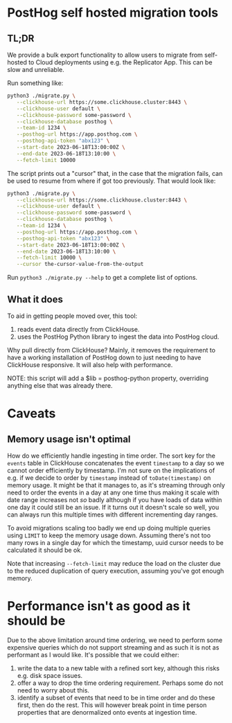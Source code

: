 # PostHog self hosted migration tools

## TL;DR

We provide a bulk export functionality to allow users to migrate from
self-hosted to Cloud deployments using e.g. the Replicator App. This can be
slow and unreliable.

Run something like:

```bash
python3 ./migrate.py \
   --clickhouse-url https://some.clickhouse.cluster:8443 \
   --clickhouse-user default \
   --clickhouse-password some-password \
   --clickhouse-database posthog \
   --team-id 1234 \
   --posthog-url https://app.posthog.com \
   --posthog-api-token "abx123" \
   --start-date 2023-06-18T13:00:00Z \
   --end-date 2023-06-18T13:10:00 \
   --fetch-limit 10000
```

The script prints out a "cursor" that, in the case that the migration fails, can
be used to resume from where if got too previously. That would look like:

```bash
python3 ./migrate.py \
   --clickhouse-url https://some.clickhouse.cluster:8443 \
   --clickhouse-user default \
   --clickhouse-password some-password \
   --clickhouse-database posthog \
   --team-id 1234 \
   --posthog-url https://app.posthog.com \
   --posthog-api-token "abx123" \
   --start-date 2023-06-18T13:00:00Z \
   --end-date 2023-06-18T13:10:00 \
   --fetch-limit 10000 \
   --cursor the-cursor-value-from-the-output
```

Run `python3 ./migrate.py --help` to get a complete list of options.

## What it does

To aid in getting people moved over, this tool:

 1. reads event data directly from ClickHouse.
 1. uses the PostHog Python library to ingest the data into PostHog cloud.

Why pull directly from ClickHouse? Mainly, it removes the requirement to have a
working installation of PostHog down to just needing to have ClickHouse
responsive. It will also help with performance.

NOTE: this script will add a $lib = posthog-python property, overriding anything
else that was already there.

# Caveats

## Memory usage isn't optimal

How do we efficiently handle ingesting in time order. The sort key for the
`events` table in ClickHouse concatenates the event `timestamp` to a day so
we cannot order efficiently by timestamp. I'm not sure on the implications of
e.g. if we decide to order by `timestamp` instead of `toDate(timestamp)` on
memory usage. It might be that it manages to, as it's streaming through only
need to order the events in a day at any one time thus making it scale with
date range increases not _so_ badly although if you have loads of data within
one day it could still be an issue. If it turns out it doesn't scale so well,
you can always run this multiple times with different incrementing day
ranges.

To avoid migrations scaling too badly we end up doing multiple queries using
`LIMIT` to keep the memory usage down. Assuming there's not too many rows in a
single day for which the timestamp, uuid cursor needs to be calculated it should
be ok.

Note that increasing `--fetch-limit` may reduce the load on the cluster due to
the reduced duplication of query execution, assuming you've got enough memory.

# Performance isn't as good as it should be

Due to the above limitation around time ordering, we need to perform some
expensive queries which do not support streaming and as such it is not as
performant as I would like. It's possible that we could either:

1. write the data to a new table with a refined sort key, although this risks
   e.g. disk space issues.
2. offer a way to drop the time ordering requirement. Perhaps some do not need
   to worry about this.
3. identify a subset of events that need to be in time order and do these first,
   then do the rest. This will however break point in time person properties
   that are denormalized onto events at ingestion time.
